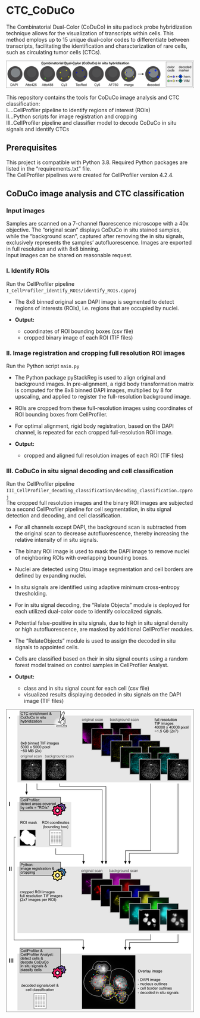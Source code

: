 # CTC_CoDuCo  

The Combinatorial Dual-Color (CoDuCo) in situ padlock probe hybridization technique allows for the visualization of transcripts within cells. This method employs up to 15 unique dual-color codes to differentiate between transcripts, facilitating the identification and characterization of rare cells, such as circulating tumor cells (CTCs). 

![CoDuCo technique](images/CoDuCo_300DPI.png)  

This repository contains the tools for CoDuCo image analysis and CTC classification:  
I....CellProfiler pipeline to identify regions of interest (ROIs)  
II...Python scripts for image registration and cropping  
III..CellProfiler pipeline and classifier model to decode CoDuCo in situ signals and identify CTCs  

## Prerequisites  

This project is compatible with Python 3.8. Required Python packages are listed in the “requirements.txt” file.  
The CellProfiler pipelines were created for CellProfiler version 4.2.4.  

## CoDuCo image analysis and CTC classification
### Input images  
Samples are scanned on a 7-channel fluorescence microscope with a 40x objective.  The “original scan” displays CoDuCo in situ stained samples, while the “background scan”, captured after removing the in situ signals, exclusively represents the samples’ autofluorescence. Images are exported in full resolution and with 8x8 binning.   
Input images can be shared on reasonable request.

### I. Identify ROIs
Run the CellProfiler pipeline `I_CellProfiler_identify_ROIs/identify_ROIs.cpproj`  
- The 8x8 binned original scan DAPI image is segmented to detect regions of interests (ROIs), i.e. regions that are occupied by nuclei.  

- **Output:**
  - coordinates of ROI bounding boxes (csv file)
  - cropped binary image of each ROI (TIF files)

### II. Image registration and cropping full resolution ROI images
Run the Python script `main.py`  
- The Python package pyStackReg is used to align original and background images. In pre-alignment, a rigid body transformation matrix is computed for the 8x8 binned DAPI images, multiplied by 8 for upscaling, and applied to register the full-resolution background image.
- ROIs are cropped from these full-resolution images using coordinates of ROI bounding boxes from CellProfiler. 
- For optimal alignment, rigid body registration, based on the DAPI channel, is repeated for each cropped full-resolution ROI image.

- **Output:**
  - cropped and aligned full resolution images of each ROI (TIF files)

### III. CoDuCo in situ signal decoding and cell classification 
Run the CellProfiler pipeline `III_CellProfiler_decoding_classification/decoding_classification.cpproj`    
The cropped full resolution images and the binary ROI images are subjected to a second CellProfiler pipeline for cell segmentation, in situ signal detection and decoding, and cell classification. 
- For all channels except DAPI, the background scan is subtracted from the original scan to decrease autofluorescence, thereby increasing the relative intensity of in situ signals. 
- The binary ROI image is used to mask the DAPI image to remove nuclei of neighboring ROIs with overlapping bounding boxes. 
- Nuclei are detected using Otsu image segmentation and cell borders are defined by expanding nuclei.	
- In situ signals are identified using adaptive minimum cross-entropy thresholding. 	
- For in situ signal decoding, the “Relate Objects” module is deployed for each utilized dual-color code to identify colocalized signals. 	
- Potential false-positive in situ signals, due to high in situ signal density or high autofluorescence, are masked by additional CellProfiler modules.	
- The “RelateObjects” module is used to assign the decoded in situ signals to appointed cells. 	
- Cells are classified based on their in situ signal counts using a random forest model trained on control samples in CellProfiler Analyst.	   
  
- **Output:**
  - class and in situ signal count for each cell (csv file)
  - visualized results displaying decoded in situ signals on the DAPI image (TIF files)

![CoDuCo image analysis and CTC classification workflow](images/github_workflow_300DPI.png)
